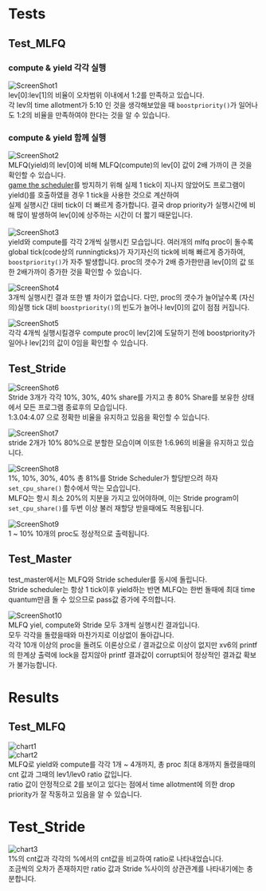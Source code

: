 # Tests

## Test_MLFQ

### compute & yield 각각 실행
![ScreenShot1](./assets/scheduler-01.png)<br>
lev[0]:lev[1]의 비율이 오차범위 이내에서 1:2를 만족하고 있습니다.<br>
각 lev의 time allotment가 5:10 인 것을 생각해보았을 때 `boostpriority()`가 일어나도 1:2의 비율을 만족하여야 한다는 것을 알 수 있습니다.<br>

### compute & yield 함께 실행
![ScreenShot2](./assets/scheduler-02.png)<br>
MLFQ(yield)의 lev[0]에 비해 MLFQ(compute)의 lev[0] 값이 2배 가까이 큰 것을 확인할 수 있습니다.<br>
[game the scheduler](./DevNote.md#scheduler)를 방지하기 위해 실제 1 tick이 지나지 않았어도 프로그램이 yield()를 호출하였을 경우 1 tick을 사용한 것으로 계산하여<br>
실제 실행시간 대비 tick이 더 빠르게 증가합니다. 결국 drop priority가 실행시간에 비해 많이 발생하여 lev[0]에 상주하는 시간이 더 짧기 때문입니다.<br>
<br>
![ScreenShot3](./assets/scheduler-03.png)<br>
yield와 compute를 각각 2개씩 실행시킨 모습입니다. 여러개의 mlfq proc이 돌수록 global tick(code상의 runningticks)가 자기자신의 tick에 비해 빠르게 증가하여,<br>
`boostpriority()`가 자주 발생합니다. proc의 갯수가 2배 증가한만큼 lev[0]의 값 또한 2배가까이 증가한 것을 확인할 수 있습니다.<br>

![ScreenShot4](./assets/scheduler-04.png)<br>
3개씩 실행시킨 결과 또한 별 차이가 없습니다. 다만, proc의 갯수가 늘어날수록 (자신의)실행 tick 대비 `boostpriority()`의 빈도가 늘어나 lev[0]의 값이 점점 커집니다.<br>

![ScreenShot5](./assets/scheduler-05.png)<br>
각각 4개씩 실행시킬경우 compute proc이 lev[2]에 도달하기 전에 boostpriority가 일어나 lev[2]의 값이 0임을 확인할 수 있습니다.<br>


## Test_Stride

![ScreenShot6](./assets/scheduler-06.png)<br>
Stride 3개가 각각 10%, 30%, 40% share를 가지고 총 80% Share를 보유한 상태에서 모든 프로그램 종료후의 모습입니다.<br>
1:3.04:4.07 으로 정확한 비율을 유지하고 있음을 확인할 수 있습니다.

![ScreenShot7](./assets/scheduler-07.png)<br>
stride 2개가 10% 80%으로 분할한 모습이며 이또한 1:6.96의 비율을 유지하고 있습니다.<br>

![ScreenShot8](./assets/scheduler-08.png)<br>
1%, 10%, 30%, 40% 총 81%를 Stride Scheduler가 할당받으려 하자 `set_cpu_share()` 함수에서 막는 모습입니다.<br>
MLFQ는 항시 최소 20%의 지분을 가지고 있어야하며, 이는 Stride program이 `set_cpu_share()`를 두번 이상 불러 재할당 받을때에도 적용됩니다.<br>

![ScreenShot9](./assets/scheduler-09.png)<br>
1 ~ 10% 10개의 proc도 정상적으로 출력됩니다.<br>

## Test_Master

test_master에서는 MLFQ와 Stride scheduler를 동시에 돌립니다.<br>
Stride scheduler는 항상 1 tick이후 yield하는 반면 MLFQ는 한번 돌때에 최대 time quantum만큼 돌 수 있으므로 pass값 증가에 주의합니다.<br>

![ScreenShot10](./assets/scheduler-10.png)<br>
MLFQ yiel, compute와 Stride 모두 3개씩 실행시킨 결과입니다.<br>
모두 각각을 돌렸을때와 마찬가지로 이상없이 돌아갑니다.<br>
각각 10개 이상의 proc을 돌려도 이론상으로 / 결과값으로 이상이 없지만 xv6의 printf의 한계상 출력에 lock을 잡지않아 printf 결과값이 corrupt되어 정상적인 결과값 확보가 불가능합니다.<br>

# Results

## Test_MLFQ

![chart1](./assets/chart1.png)<br>
![chart2](./assets/chart2.png)<br>
MLFQ로 yield와 compute를 각각 1개 ~ 4개까지, 총 proc 최대 8개까지 돌렸을때의 cnt 값과 그때의 lev1/lev0 ratio 값입니다.<br>
ratio 값이 안정적으로 2를 보이고 있다는 점에서 time allotment에 의한 drop priority가 잘 작동하고 있음을 알 수 있습니다.<br>

# Test_Stride

![chart3](./assets/chart3.png)<br>
1%의 cnt값과 각각의 %에서의 cnt값을 비교하여 ratio로 나타내었습니다.<br>
조금씩의 오차가 존재하지만 ratio 값과 Stride %사이의 상관관계를 나타내기에는 충분합니다.
